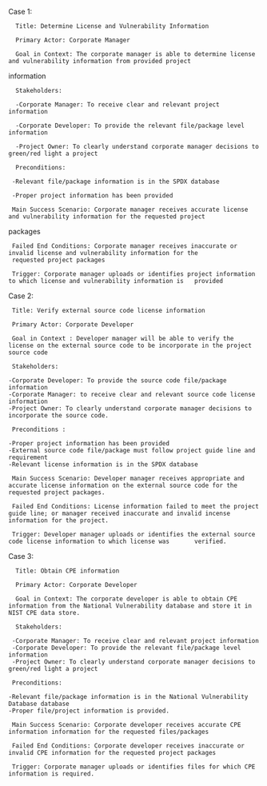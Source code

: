 Case 1:

      Title: Determine License and Vulnerability Information 

      Primary Actor: Corporate Manager

      Goal in Context: The corporate manager is able to determine license and vulnerability information from provided project
information

      Stakeholders:

      -Corporate Manager: To receive clear and relevant project information
 
      -Corporate Developer: To provide the relevant file/package level information 
 
      -Project Owner: To clearly understand corporate manager decisions to green/red light a project 
 
      Preconditions: 

     -Relevant file/package information is in the SPDX database
 
     -Proper project information has been provided  
 
     Main Success Scenario: Corporate manager receives accurate license and vulnerability information for the requested project
packages

     Failed End Conditions: Corporate manager receives inaccurate or invalid license and vulnerability information for the
     requested project packages

     Trigger: Corporate manager uploads or identifies project information to which license and vulnerability information is   provided



Case 2:

     Title: Verify external source code license information

     Primary Actor: Corporate Developer

     Goal in Context : Developer manager will be able to verify the license on the external source code to be incorporate in the project source code

     Stakeholders:

    -Corporate Developer: To provide the source code file/package information
    -Corporate Manager: to receive clear and relevant source code license information
    -Project Owner: To clearly understand corporate manager decisions to incorporate the source code.

     Preconditions :

    -Proper project information has been provided
    -External source code file/package must follow project guide line and requirement
    -Relevant license information is in the SPDX database

     Main Success Scenario: Developer manager receives appropriate and accurate license information on the external source code for the requested project packages.

     Failed End Conditions: License information failed to meet the project guide line; or manager received inaccurate and invalid incense information for the project.

     Trigger: Developer manager uploads or identifies the external source code license information to which license was       verified.



Case 3:

      Title: Obtain CPE information 

      Primary Actor: Corporate Developer

      Goal in Context: The corporate developer is able to obtain CPE information from the National Vulnerability database and store it in NIST CPE data store.

      Stakeholders:

     -Corporate Manager: To receive clear and relevant project information
     -Corporate Developer: To provide the relevant file/package level information 
     -Project Owner: To clearly understand corporate manager decisions to green/red light a project 
 
     Preconditions:

    -Relevant file/package information is in the National Vulnerability Database database
    -Proper file/project information is provided.  

     Main Success Scenario: Corporate developer receives accurate CPE information information for the requested files/packages

     Failed End Conditions: Corporate developer receives inaccurate or invalid CPE information for the requested project packages

     Trigger: Corporate manager uploads or identifies files for which CPE information is required.
